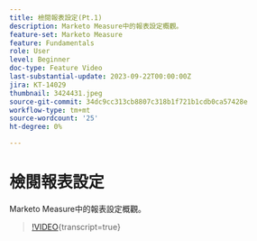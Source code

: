 ```yaml
---
title: 檢閱報表設定(Pt.1)
description: Marketo Measure中的報表設定概觀。
feature-set: Marketo Measure
feature: Fundamentals
role: User
level: Beginner
doc-type: Feature Video
last-substantial-update: 2023-09-22T00:00:00Z
jira: KT-14029
thumbnail: 3424431.jpeg
source-git-commit: 34dc9cc313cb8807c318b1f721b1cdb0ca57428e
workflow-type: tm+mt
source-wordcount: '25'
ht-degree: 0%

---
```



# 檢閱報表設定

Marketo Measure中的報表設定概觀。

>[!VIDEO](https://video.tv.adobe.com/v/3424431/?learn=on){transcript=true}
